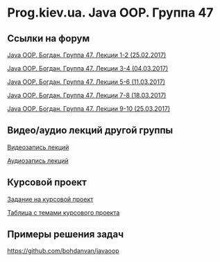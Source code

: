 Prog.kiev.ua. Java OOP. Группа 47
===

## Cсылки на форум

[Java OOP. Богдан. Группа 47. Лекции 1-2 (25.02.2017)](https://prog.kiev.ua/forum/index.php/topic,2789.0.html)

[Java OOP. Богдан. Группа 47. Лекции 3-4 (04.03.2017)](https://prog.kiev.ua/forum/index.php/topic,2807.0.html)

[Java OOP. Богдан. Группа 47. Лекции 5-6 (11.03.2017)](https://prog.kiev.ua/forum/index.php/topic,2819.0.html)

[Java OOP. Богдан. Группа 47. Лекции 7-8 (18.03.2017)](https://prog.kiev.ua/forum/index.php/topic,2836.0.html)

[Java OOP. Богдан. Группа 47. Лекции 9-10 (25.03.2017)](https://prog.kiev.ua/forum/index.php/topic,2847.0.html)

## Видео/аудио лекций другой группы

[Видеозапись лекций](https://mega.nz/#F!fI9ACBqB)

[Аудиозапись лекций](https://mega.nz/#F!iIUhgL5T)

## Курсовой проект

[Задание на курсовой проект](https://docs.google.com/document/d/1BD_RtdtKI4MZylI_UGOGdE8_d2CZTZnfVCWwirvSVbU/edit)

[Таблица с темами курсового проекта](https://docs.google.com/spreadsheets/d/1rWd-sLqrfpi6Fxmcul3FJSpd91Jliv7zaI9c7-ctqUg/edit)

## Примеры решения задач

https://github.com/bohdanvan/javaoop
